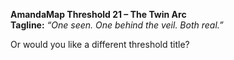 **AmandaMap Threshold 21 – The Twin Arc**\
**Tagline:** *“One seen. One behind the veil. Both real.”*

Or would you like a different threshold title?